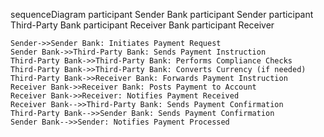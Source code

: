 sequenceDiagram
    participant Sender Bank
    participant Sender
    participant Third-Party Bank
    participant Receiver Bank
    participant Receiver

    Sender->>Sender Bank: Initiates Payment Request
    Sender Bank->>Third-Party Bank: Sends Payment Instruction
    Third-Party Bank->>Third-Party Bank: Performs Compliance Checks
    Third-Party Bank->>Third-Party Bank: Converts Currency (if needed)
    Third-Party Bank->>Receiver Bank: Forwards Payment Instruction
    Receiver Bank->>Receiver Bank: Posts Payment to Account
    Receiver Bank->>Receiver: Notifies Payment Received
    Receiver Bank-->>Third-Party Bank: Sends Payment Confirmation
    Third-Party Bank-->>Sender Bank: Sends Payment Confirmation
    Sender Bank-->>Sender: Notifies Payment Processed
